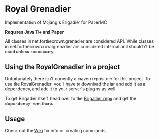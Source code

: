 # Royal Grenadier
Implementation of Mojang's Brigadier for PaperMC

**Requires Java 11+ and Paper**

All classes in net.forthecrown.grenadier are considered API. While classes in net.forthecrown.royalgrenadier are considered internal and shouldn't be used unless neccessary.

## Using the RoyalGrenadier in a project
Unfortunately there isn't currently a maven repository for this project.
To use the RoyalGrenadier, you'll have to download the jar and add it as a dependency, and add it to your server's plugins as well.

To get Brigadier itself, head over to the [Brigadier repo](https://github.com/Mojang/brigadier) and get the dependency from there.

## Usage
Check out the [Wiki](https://github.com/BotulToxin/RoyalGrenadier/wiki/Creating-a-command) for info on creating commands.
